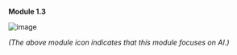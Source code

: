 **Module 1.3**


![image](https://github.com/adeleke123/AI-Career-Essentials/assets/51156057/1878fa11-a7d1-4f98-a973-051444edccb9)

_(The above module icon indicates that this module focuses on AI.)_
